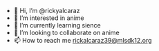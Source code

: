 - 👋 Hi, I’m @rickyalcaraz
- 👀 I’m interested in anime
- 🌱 I’m currently learning sience
- 💞️ I’m looking to collaborate on anime
- 📫 How to reach me rickalcaraz39@mlsdk12.org

<!---
rickyalcaraz/rickyalcaraz is a ✨ special ✨ repository because its `README.md` (this file) appears on your GitHub profile.
You can click the Preview link to take a look at your changes.
--->
